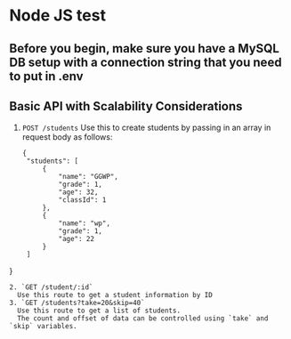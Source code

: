 # Node JS test

## Before you begin, make sure you have a MySQL DB setup with a connection string that you need to put in .env

## Basic API with Scalability Considerations
1. `POST /students`
   Use this to create students by passing in an array in request body as follows:
   ```
   {
	"students": [
		{
			"name": "GGWP",
			"grade": 1,
			"age": 32,
			"classId": 1
		},
		{
			"name": "wp",
			"grade": 1,
			"age": 22
		}
	]
}
```
2. `GET /student/:id`
  Use this route to get a student information by ID
3. `GET /students?take=20&skip=40`
  Use this route to get a list of students.
  The count and offset of data can be controlled using `take` and `skip` variables.
  

